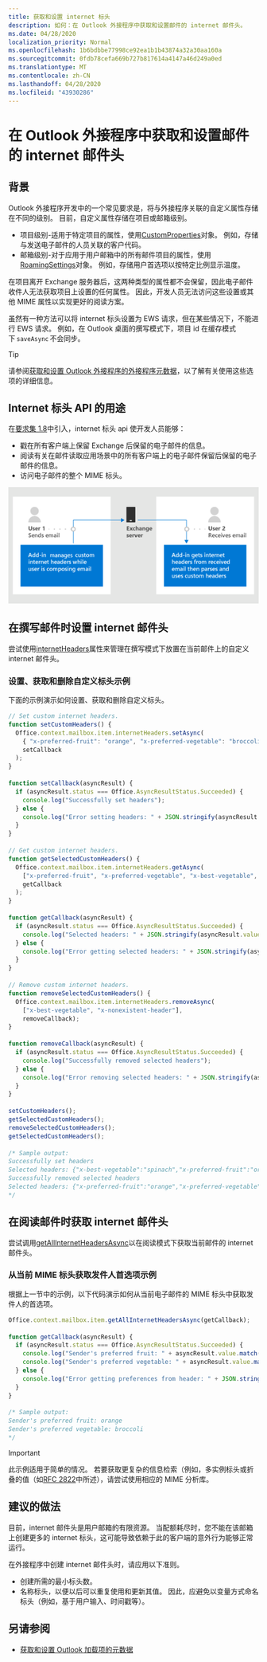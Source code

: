 ```yaml
---
title: 获取和设置 internet 标头
description: 如何：在 Outlook 外接程序中获取和设置邮件的 internet 邮件头。
ms.date: 04/28/2020
localization_priority: Normal
ms.openlocfilehash: 1b6bdbbe77998ce92ea1b1b43874a32a30aa160a
ms.sourcegitcommit: 0fdb78cefa669b727b817614a4147a46d249a0ed
ms.translationtype: MT
ms.contentlocale: zh-CN
ms.lasthandoff: 04/28/2020
ms.locfileid: "43930286"
---
```

# <a name="get-and-set-internet-headers-on-a-message-in-an-outlook-add-in"></a>在 Outlook 外接程序中获取和设置邮件的 internet 邮件头

## <a name="background"></a>背景

Outlook 外接程序开发中的一个常见要求是，将与外接程序关联的自定义属性存储在不同的级别。 目前，自定义属性存储在项目或邮箱级别。

- 项目级别-适用于特定项目的属性，使用[CustomProperties](/javascript/api/outlook/office.customproperties)对象。 例如，存储与发送电子邮件的人员关联的客户代码。
- 邮箱级别-对于应用于用户邮箱中的所有邮件项目的属性，使用[RoamingSettings](/javascript/api/outlook/office.roamingsettings)对象。 例如，存储用户首选项以按特定比例显示温度。

在项目离开 Exchange 服务器后，这两种类型的属性都不会保留，因此电子邮件收件人无法获取项目上设置的任何属性。 因此，开发人员无法访问这些设置或其他 MIME 属性以实现更好的阅读方案。

虽然有一种方法可以将 internet 标头设置为 EWS 请求，但在某些情况下，不能进行 EWS 请求。 例如，在 Outlook 桌面的撰写模式下，项目 id 在缓存模式下 `saveAsync` 不会同步。

> [!TIP]
> 请参阅[获取和设置 Outlook 外接程序的外接程序元数据](metadata-for-an-outlook-add-in.md)，以了解有关使用这些选项的详细信息。

## <a name="purpose-of-the-internet-headers-api"></a>Internet 标头 API 的用途

在[要求集 1.8](../reference/objectmodel/requirement-set-1.8/outlook-requirement-set-1.8.md)中引入，internet 标头 api 使开发人员能够：

- 戳在所有客户端上保留 Exchange 后保留的电子邮件的信息。
- 阅读有关在邮件读取应用场景中的所有客户端上的电子邮件保留后保留的电子邮件的信息。
- 访问电子邮件的整个 MIME 标头。

![Internet 标头的图示。 Text： User 1 发送电子邮件。 当用户撰写电子邮件时，加载项管理自定义 internet 邮件头。 用户2接收电子邮件。 加载项从收到的电子邮件中获取 internet 标头，然后分析并使用自定义标头。](../images/outlook-internet-headers.png)

## <a name="set-internet-headers-while-composing-a-message"></a>在撰写邮件时设置 internet 邮件头

尝试使用[internetHeaders](/javascript/api/outlook/office.messagecompose#internetheaders)属性来管理在撰写模式下放置在当前邮件上的自定义 internet 邮件头。

### <a name="set-get-and-remove-custom-headers-example"></a>设置、获取和删除自定义标头示例

下面的示例演示如何设置、获取和删除自定义标头。

```js
// Set custom internet headers.
function setCustomHeaders() {
  Office.context.mailbox.item.internetHeaders.setAsync(
    { "x-preferred-fruit": "orange", "x-preferred-vegetable": "broccoli", "x-best-vegetable": "spinach" },
    setCallback
  );
}

function setCallback(asyncResult) {
  if (asyncResult.status === Office.AsyncResultStatus.Succeeded) {
    console.log("Successfully set headers");
  } else {
    console.log("Error setting headers: " + JSON.stringify(asyncResult.error));
  }
}

// Get custom internet headers.
function getSelectedCustomHeaders() {
  Office.context.mailbox.item.internetHeaders.getAsync(
    ["x-preferred-fruit", "x-preferred-vegetable", "x-best-vegetable", "x-nonexistent-header"],
    getCallback
  );
}

function getCallback(asyncResult) {
  if (asyncResult.status === Office.AsyncResultStatus.Succeeded) {
    console.log("Selected headers: " + JSON.stringify(asyncResult.value));
  } else {
    console.log("Error getting selected headers: " + JSON.stringify(asyncResult.error));
  }
}

// Remove custom internet headers.
function removeSelectedCustomHeaders() {
  Office.context.mailbox.item.internetHeaders.removeAsync(
    ["x-best-vegetable", "x-nonexistent-header"],
    removeCallback);
}

function removeCallback(asyncResult) {
  if (asyncResult.status === Office.AsyncResultStatus.Succeeded) {
    console.log("Successfully removed selected headers");
  } else {
    console.log("Error removing selected headers: " + JSON.stringify(asyncResult.error));
  }
}

setCustomHeaders();
getSelectedCustomHeaders();
removeSelectedCustomHeaders();
getSelectedCustomHeaders();

/* Sample output:
Successfully set headers
Selected headers: {"x-best-vegetable":"spinach","x-preferred-fruit":"orange","x-preferred-vegetable":"broccoli"}
Successfully removed selected headers
Selected headers: {"x-preferred-fruit":"orange","x-preferred-vegetable":"broccoli"}
*/
```

## <a name="get-internet-headers-while-reading-a-message"></a>在阅读邮件时获取 internet 邮件头

尝试调用[getAllInternetHeadersAsync](/javascript/api/outlook/office.messageread#getallinternetheadersasync-options--callback-)以在阅读模式下获取当前邮件的 internet 邮件头。

### <a name="get-sender-preferences-from-current-mime-headers-example"></a>从当前 MIME 标头获取发件人首选项示例

根据上一节中的示例，以下代码演示如何从当前电子邮件的 MIME 标头中获取发件人的首选项。

```js
Office.context.mailbox.item.getAllInternetHeadersAsync(getCallback);

function getCallback(asyncResult) {
  if (asyncResult.status === Office.AsyncResultStatus.Succeeded) {
    console.log("Sender's preferred fruit: " + asyncResult.value.match(/x-preferred-fruit:.*/gim)[0].slice(19));
    console.log("Sender's preferred vegetable: " + asyncResult.value.match(/x-preferred-vegetable:.*/gim)[0].slice(23));
  } else {
    console.log("Error getting preferences from header: " + JSON.stringify(asyncResult.error));
  }
}

/* Sample output:
Sender's preferred fruit: orange
Sender's preferred vegetable: broccoli
*/
```

> [!IMPORTANT]
> 此示例适用于简单的情况。 若要获取更复杂的信息检索（例如，多实例标头或折叠的值（如[RFC 2822](https://tools.ietf.org/html/rfc2822)中所述），请尝试使用相应的 MIME 分析库。

## <a name="recommended-practices"></a>建议的做法

目前，internet 邮件头是用户邮箱的有限资源。 当配额耗尽时，您不能在该邮箱上创建更多的 internet 标头，这可能导致依赖于此的客户端的意外行为能够正常运行。

在外接程序中创建 internet 邮件头时，请应用以下准则。

- 创建所需的最小标头数。
- 名称标头，以便以后可以重复使用和更新其值。 因此，应避免以变量方式命名标头（例如，基于用户输入、时间戳等）。

## <a name="see-also"></a>另请参阅

- [获取和设置 Outlook 加载项的元数据](metadata-for-an-outlook-add-in.md)
